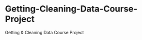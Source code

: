 Getting-Cleaning-Data-Course-Project
====================================

Getting &amp; Cleaning Data Course Project
